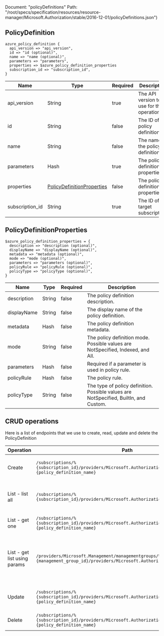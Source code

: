 Document: "policyDefinitions"
Path: "/root/specs/specification/resources/resource-manager/Microsoft.Authorization/stable/2016-12-01/policyDefinitions.json")

## PolicyDefinition

```puppet
azure_policy_definition {
  api_version => "api_version",
  id => "id (optional)",
  name => "name (optional)",
  parameters => "parameters",
  properties => $azure_policy_definition_properties
  subscription_id => "subscription_id",
}
```

| Name        | Type           | Required       | Description       |
| ------------- | ------------- | ------------- | ------------- |
|api_version | String | true | The API version to use for the operation. |
|id | String | false | The ID of the policy definition. |
|name | String | false | The name of the policy definition. |
|parameters | Hash | true | The policy definition properties. |
|properties | [PolicyDefinitionProperties](#policydefinitionproperties) | false | The policy definition properties. |
|subscription_id | String | true | The ID of the target subscription. |
        
## PolicyDefinitionProperties

```puppet
$azure_policy_definition_properties = {
  description => "description (optional)",
  displayName => "displayName (optional)",
  metadata => "metadata (optional)",
  mode => "mode (optional)",
  parameters => "parameters (optional)",
  policyRule => "policyRule (optional)",
  policyType => "policyType (optional)",
}
```

| Name        | Type           | Required       | Description       |
| ------------- | ------------- | ------------- | ------------- |
|description | String | false | The policy definition description. |
|displayName | String | false | The display name of the policy definition. |
|metadata | Hash | false | The policy definition metadata. |
|mode | String | false | The policy definition mode. Possible values are NotSpecified, Indexed, and All. |
|parameters | Hash | false | Required if a parameter is used in policy rule. |
|policyRule | Hash | false | The policy rule. |
|policyType | String | false | The type of policy definition. Possible values are NotSpecified, BuiltIn, and Custom. |



## CRUD operations

Here is a list of endpoints that we use to create, read, update and delete the PolicyDefinition

| Operation | Path | Verb | Description | OperationID |
| ------------- | ------------- | ------------- | ------------- | ------------- |
|Create|`/subscriptions/%{subscription_id}/providers/Microsoft.Authorization/policyDefinitions/%{policy_definition_name}`|Put|Creates or updates a policy definition.|PolicyDefinitions_CreateOrUpdate|
|List - list all|`/subscriptions/%{subscription_id}/providers/Microsoft.Authorization/policyDefinitions`|Get|Gets all the policy definitions for a subscription.|PolicyDefinitions_List|
|List - get one|`/subscriptions/%{subscription_id}/providers/Microsoft.Authorization/policyDefinitions/%{policy_definition_name}`|Get|Gets the policy definition.|PolicyDefinitions_Get|
|List - get list using params|`/providers/Microsoft.Management/managementgroups/%{management_group_id}/providers/Microsoft.Authorization/policyDefinitions`|Get|Gets all the policy definitions for a subscription at management group level.|PolicyDefinitions_ListByManagementGroup|
|Update|`/subscriptions/%{subscription_id}/providers/Microsoft.Authorization/policyDefinitions/%{policy_definition_name}`|Put|Creates or updates a policy definition.|PolicyDefinitions_CreateOrUpdate|
|Delete|`/subscriptions/%{subscription_id}/providers/Microsoft.Authorization/policyDefinitions/%{policy_definition_name}`|Delete|Deletes a policy definition.|PolicyDefinitions_Delete|